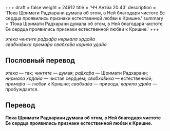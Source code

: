 +++
draft = false
weight = 24912
title = 'ЧЧ Антйа 20.43'
description = 'Пока Шримати Радхарани думала об этом, в Ней благодаря чистоте Ее сердца проявились признаки естественной любви к Кришне.'
summary = 'Пока Шримати Радхарани думала об этом, в Ней благодаря чистоте Ее сердца проявились признаки естественной любви к Кришне.'
+++

_этека чинтите ра̄дха̄ра нирмала хр̣дайа  
сва̄бха̄вика према̄ра свабха̄ва карила удайа_

## Пословный перевод

_этека_ — так; _чинтите_ — думая; _ра̄дха̄ра_ — Шримати Радхарани; _нирмала_ _хр̣дайа_ — чистая сердцем; _сва̄бха̄вика_ — естественной; _према̄ра_ — любви к Кришне; _свабха̄ва_ — природа; _карила_ _удайа_ — пробуждается.

## Перевод

**Пока Шримати Радхарани думала об этом, в Ней благодаря чистоте Ее сердца проявились признаки естественной любви к Кришне.**
